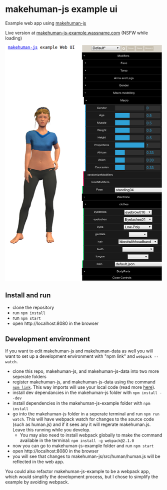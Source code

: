 # makehuman-js example ui

Example web app using [makehuman-js](https://github.com/makehuman-js/makehuman-js)

Live version at [makehuman-js-example.wassname.com](http://makehuman-js-example.wassname.com/) (NSFW while loading)

![](docs/screenshot.png)

## Install and run

- clone the repository
- run `npm install`
- run `npm start`
- open http://localhost:8080 in the browser


## Development environment

If you want to edit makehuman-js and makehuman-data as well you will want to set up a development environment with "npm link" and `webpack --watch`.
- clone this repo, makehuman-js, and makehuman-js-data into two more seperate folders
- register makehuman-js, and makehuman-js-data using the command [`npm link`](https://medium.com/@alexishevia/the-magic-behind-npm-link-d94dcb3a81af).  This way imports will use your local code (read more [here](http://justjs.com/posts/npm-link-developing-your-own-npm-modules-without-tears)).
- install dev dependancies in the makehuman-js folder with `npm install --dev`
- install dependencies in the makehuman-js-example folder with `npm install`
- go into the makehuman-js folder in a seperate terminal and run `npm run watch`. This will have webpack watch for changes to the source code (such as human.js) and if it sees any it will regerate makehuman.js. Leave this running while you develop.
  - You may also need to install webpack globally to make the command available in the terminal: `npm install -g webpack@2.1.0`
- now you can go to makehuman-js-example folder and run `npm start`
- open http://localhost:8080 in the browser
- you will see that changes to makehuman-js/src/human/human.js will be reflected in the web app.

You could also refactor makehuman-js-example to be a webpack app, which would simplify the development process, but I chose to simplify the example by avoiding webpack.
